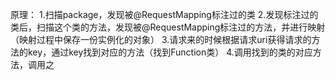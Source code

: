 原理：
1.扫描package，发现被@RequestMapping标注过的类
2.发现标注过的类后，扫描这个类的方法，发现被@RequestMapping标注过的方法，并进行映射（映射过程中保存一份实例化的对象）
3.请求来的时候根据请求uri获得请求的方法的key，通过key找到对应的方法（找到Function类）
4.调用找到的类的对应方法，调用之